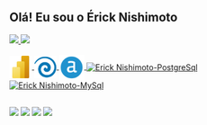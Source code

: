 ## Olá! Eu sou o Érick Nishimoto
 <div>
  <a href="https://github.com/ericknishimoto">
  <img height="180em" src="https://github-readme-stats.vercel.app/api?username=ericknishimoto&show_icons=true&theme=tokyonight&include_all_commits=true&count_private=true"/>
  <img height="180em" src="https://github-readme-stats.vercel.app/api/top-langs/?username=ericknishimoto&layout=compact&langs_count=7&theme=tokyonight"/>
</div>
<div style="display: inline_block"><br>
  <img align="center" alt="Erick Nishimoto-PowerBI" height="40" width="40" src="https://github.com/ericknishimoto/ericknishimoto/blob/main/svg/powerbi.svg">
  <img align="center" alt="Erick Nishimoto-Pentaho" height="40" width="40" src="https://github.com/ericknishimoto/ericknishimoto/blob/main/svg/pentaho.svg">
 <img align="center" alt="Erick Nishimoto-Pentaho" height="45" width="45" src="https://github.com/ericknishimoto/ericknishimoto/blob/main/svg/alteryx.svg">
  <img align="center" alt="Erick Nishimoto-PostgreSql" height="40" width="40" src="https://cdn.jsdelivr.net/gh/devicons/devicon/icons/postgresql/postgresql-plain.svg">
  <img align="center" alt="Erick Nishimoto-MySql" height="40" width="40" src="https://cdn.jsdelivr.net/gh/devicons/devicon/icons/mysql/mysql-original.svg">

</div>
  
  ##
 
<div> 
 <a href="https://www.linkedin.com/in/ericknishimoto" target="_blank"><img src="https://img.shields.io/badge/-LinkedIn-%230077B5?style=for-the-badge&logo=linkedin&logoColor=white" target="_blank"></a>
 <a href="https://www.ericknishimoto" target="_blank"><img src="https://img.shields.io/badge/Blog-F59812?style=for-the-badge&logo=xda-developers&logoColor=white" target="_blank"></a>
  <a href="https://instagram.com/ericknishimoto" target="_blank"><img src="https://img.shields.io/badge/-Instagram-%23E4405F?style=for-the-badge&logo=instagram&logoColor=white" target="_blank"></a>
  <a href = "mailto:erick.nishimoto@gmail.com"><img src="https://img.shields.io/badge/-Gmail-%23333?style=for-the-badge&logo=gmail&logoColor=white" target="_blank"></a>

</div>

